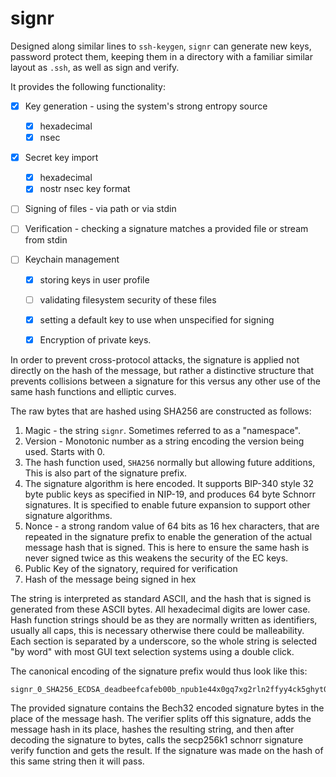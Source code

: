 # signr

Designed along similar lines to `ssh-keygen`, `signr` can generate new keys, password protect them, keeping them in a directory with a familiar
similar layout as `.ssh`, as well as sign and verify.

It provides the following functionality:

- [x] Key generation - using the system's strong entropy source

    - [x] hexadecimal
    - [x] nsec
- [x] Secret key import 
    - [x] hexadecimal
    - [x] nostr nsec key format
- [ ] Signing of files - via path or via stdin
- [ ] Verification - checking a signature matches a provided file or stream from stdin
  
- [ ] Keychain management 
    - [x]  storing keys in user profile 

    - [ ] validating filesystem security of these files 

    - [x] setting a default key to use when unspecified for signing

    - [x] Encryption of private keys.


In order to prevent cross-protocol attacks, the signature is applied not
directly on the hash of the message, but rather a distinctive structure
that prevents collisions between a signature for this versus any other use
of the same hash functions and elliptic curves.

The raw bytes that are hashed using SHA256 are constructed as follows:

1. Magic - the string `signr`. Sometimes referred to as a "namespace".
2. Version - Monotonic number as a string encoding the version being used.
   Starts with 0.
3. The hash function used, `SHA256` normally but allowing future additions,
   This is also part of the signature prefix.
4. The signature algorithm is here encoded. It supports BIP-340 style 32 byte public keys as specified in NIP-19, and produces 64 byte Schnorr signatures. It is specified to enable future expansion to support other signature algorithms.
5. Nonce - a strong random value of 64 bits as 16 hex
   characters, that are repeated in the signature prefix to enable the
   generation of the actual message hash that is signed. This is here to 
   ensure the same hash is never signed twice as this weakens the security 
   of the EC keys.
6. Public Key of the signatory, required for verification
7. Hash of the message being signed in hex

The string is interpreted as standard ASCII, and the hash that is signed is
generated from these ASCII bytes. All hexadecimal digits are lower case. 
Hash function strings should be as they are normally written as identifiers, 
usually all caps, this is necessary otherwise there could be malleability.
Each section is separated by a underscore, so the whole string is selected 
"by word" with most GUI text selection systems using a double click.

The canonical encoding of the signature prefix would thus look like this:

    signr_0_SHA256_ECDSA_deadbeefcafeb00b_npub1e44x0gq7xg2rln2ffyy4ck5ghyt03mstacupksjy462u50nqux6qt8zpf8_0123456789abcdef0123456789abcdef0123456789abcdef0123456789abcdef

The provided signature contains the Bech32 encoded signature bytes in the 
place of the message hash. The verifier splits off this signature, adds the 
message hash in its place, hashes the resulting string, and then after decoding
the signature to bytes, calls the secp256k1 schnorr signature verify function 
and gets the result. If the signature was made on the hash of this same string 
then it will pass.